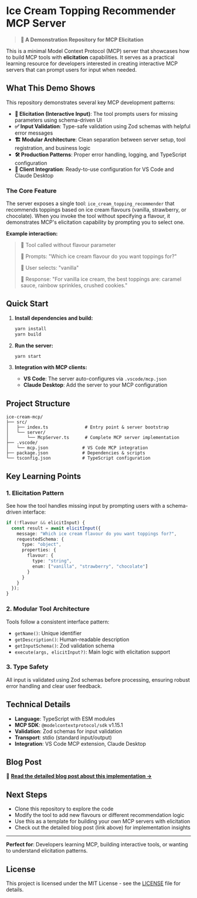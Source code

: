 # Ice Cream Topping Recommender MCP Server

> **🍦 A Demonstration Repository for MCP Elicitation**

This is a minimal Model Context Protocol (MCP) server that showcases how to build MCP tools with **elicitation** capabilities. It serves as a practical learning resource for developers interested in creating interactive MCP servers that can prompt users for input when needed.

## What This Demo Shows

This repository demonstrates several key MCP development patterns:

- **🔄 Elicitation (Interactive Input)**: The tool prompts users for missing parameters using schema-driven UI
- **✅ Input Validation**: Type-safe validation using Zod schemas with helpful error messages
- **🏗️ Modular Architecture**: Clean separation between server setup, tool registration, and business logic
- **🛠️ Production Patterns**: Proper error handling, logging, and TypeScript configuration
- **🔌 Client Integration**: Ready-to-use configuration for VS Code and Claude Desktop

### The Core Feature

The server exposes a single tool: `ice_cream_topping_recommender` that recommends toppings based on ice cream flavours (vanilla, strawberry, or chocolate). When you invoke the tool without specifying a flavour, it demonstrates MCP's elicitation capability by prompting you to select one.

**Example interaction:**

> 🤖 Tool called without flavour parameter
>
> 📝 Prompts: "Which ice cream flavour do you want toppings for?"
>
> 👤 User selects: "vanilla"
>
> 🍦 Response: "For vanilla ice cream, the best toppings are: caramel sauce, rainbow sprinkles, crushed cookies."

## Quick Start

1. **Install dependencies and build:**

   ```bash
   yarn install
   yarn build
   ```

2. **Run the server:**

   ```bash
   yarn start
   ```

3. **Integration with MCP clients:**
   - **VS Code**: The server auto-configures via `.vscode/mcp.json`
   - **Claude Desktop**: Add the server to your MCP configuration

## Project Structure

```text
ice-cream-mcp/
├── src/
│   ├── index.ts              # Entry point & server bootstrap
│   └── server/
│       └── McpServer.ts      # Complete MCP server implementation
├── .vscode/
│   └── mcp.json             # VS Code MCP integration
├── package.json             # Dependencies & scripts
└── tsconfig.json            # TypeScript configuration
```

## Key Learning Points

### 1. **Elicitation Pattern**

See how the tool handles missing input by prompting users with a schema-driven interface:

```typescript
if (!flavour && elicitInput) {
  const result = await elicitInput({
    message: "Which ice cream flavour do you want toppings for?",
    requestedSchema: {
      type: "object",
      properties: {
        flavour: {
          type: "string",
          enum: ["vanilla", "strawberry", "chocolate"]
        }
      }
    }
  });
}
```

### 2. **Modular Tool Architecture**

Tools follow a consistent interface pattern:

- `getName()`: Unique identifier
- `getDescription()`: Human-readable description
- `getInputSchema()`: Zod validation schema
- `execute(args, elicitInput?)`: Main logic with elicitation support

### 3. **Type Safety**

All input is validated using Zod schemas before processing, ensuring robust error handling and clear user feedback.

## Technical Details

- **Language**: TypeScript with ESM modules
- **MCP SDK**: `@modelcontextprotocol/sdk` v1.15.1
- **Validation**: Zod schemas for input validation
- **Transport**: stdio (standard input/output)
- **Integration**: VS Code MCP extension, Claude Desktop

## Blog Post

📖 **[Read the detailed blog post about this implementation →](#)**

## Next Steps

- Clone this repository to explore the code
- Modify the tool to add new flavours or different recommendation logic
- Use this as a template for building your own MCP servers with elicitation
- Check out the detailed blog post (link above) for implementation insights

---

**Perfect for**: Developers learning MCP, building interactive tools, or wanting to understand elicitation patterns.

## License

This project is licensed under the MIT License - see the [LICENSE](LICENSE) file for details.
